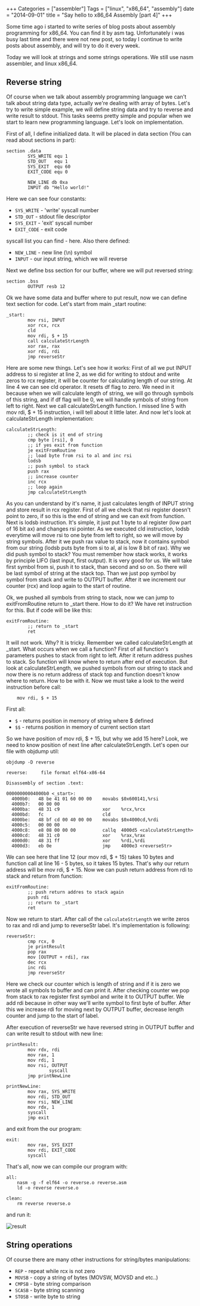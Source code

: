 +++
Categories = ["assembler"]
Tags = ["linux", "x86_64", "assembly"]
date = "2014-09-01"
title = "Say hello to x86_64 Assembly [part 4]"
+++

Some time ago i started to write series of blog posts about assembly programming for x86_64. You can find it by asm tag. Unfortunately i was busy last time and there were not new post, so today I continue to write posts about assembly, and will try to do it every week.

Today we will look at strings and some strings operations. We still use nasm assembler, and linux x86_64.

Reverse string
-----------------------

Of course when we talk about assembly programming language we can't talk about string data type, actually we're dealing with array of bytes. Let's try to write simple example, we will define string data and try to reverse and write result to stdout. This tasks seems pretty simple and popular when we start to learn new programming language. Let's look on implementation.

First of all, I define initialized data. It will be placed in data section (You can read about sections in part):

```assembly
section .data
		SYS_WRITE equ 1
		STD_OUT   equ 1
		SYS_EXIT  equ 60
		EXIT_CODE equ 0

		NEW_LINE db 0xa
		INPUT db "Hello world!"
```

Here we can see four constants:

* `SYS_WRITE` - 'write' syscall number
* `STD_OUT` - stdout file descriptor
* `SYS_EXIT` - 'exit' syscall number
* `EXIT_CODE` - exit code

syscall list you can find - here. Also there defined:

* `NEW_LINE` - new line (\n) symbol
* `INPUT` - our input string, which we will reverse

Next we define bss section for our buffer, where we will put reversed string:

```assembly
section .bss
		OUTPUT resb 12
```

Ok we have some data and buffer where to put result, now we can define text section for code. Let's start from main _start routine:

```assembly
_start:
		mov rsi, INPUT
		xor rcx, rcx
		cld
		mov rdi, $ + 15
		call calculateStrLength
		xor rax, rax
		xor rdi, rdi
		jmp reverseStr
```

Here are some new things. Let's see how it works: First of all we put INPUT address to si register at line 2, as we did for writing to stdout and write zeros to rcx register, it will be counter for calculating length of our string. At line 4 we can see cld operator. It resets df flag to zero. We need in it because when we will calculate length of string, we will go through symbols of this string, and if df flag will be 0, we will handle symbols of string from left to right. Next we call calculateStrLength function. I missed line 5 with mov rdi, $ + 15 instruction, i will tell about it little later. And now let's look at calculateStrLength implementation:

```assembly
calculateStrLength:
		;; check is it end of string
		cmp byte [rsi], 0
		;; if yes exit from function
		je exitFromRoutine
		;; load byte from rsi to al and inc rsi
		lodsb
		;; push symbol to stack
		push rax
		;; increase counter
		inc rcx
		;; loop again
		jmp calculateStrLength
```

As you can understand by it's name, it just calculates length of INPUT string and store result in rcx register. First of all we check that rsi register doesn't point to zero, if so this is the end of string and we can exit from function. Next is lodsb instruction. It's simple, it just put 1 byte to al register (low part of 16 bit ax) and changes rsi pointer. As we executed cld instruction, lodsb everytime will move rsi to one byte from left to right, so we will move by string symbols. After it we push rax value to stack, now it contains symbol from our string (lodsb puts byte from si to al, al is low 8 bit of rax). Why we did push symbol to stack? You must remember how stack works, it works by principle LIFO (last input, first output). It is very good for us. We will take first symbol from si, push it to stack, than second and so on. So there will be last symbol of string at the stack top. Than we just pop symbol by symbol from stack and write to OUTPUT buffer. After it we increment our counter (rcx) and loop again to the start of routine.

Ok, we pushed all symbols from string to stack, now we can jump to exitFromRoutine return to _start there. How to do it? We have ret instruction for this. But if code will be like this:

```assembly
exitFromRoutine:
		;; return to _start
		ret
```

It will not work. Why? It is tricky. Remember we called calculateStrLength at _start. What occurs when we call a function? First of all function's parameters pushes to stack from right to left. After it return address pushes to stack. So function will know where to return after end of execution. But look at calculateStrLength, we pushed symbols from our string to stack and now there is no return address of stack top and function doesn't know where to return. How to be with it. Now we must take a look to the weird instruction before call:

```assembly
    mov rdi, $ + 15
```

First all:

* `$` - returns position in memory of string where $ defined
* `$$` - returns position in memory of current section start

So we have position of mov rdi, $ + 15, but why we add 15 here? Look, we need to know position of next line after calculateStrLength. Let's open our file with objdump util:

```assembly
objdump -D reverse

reverse:     file format elf64-x86-64

Disassembly of section .text:

00000000004000b0 <_start>:
  4000b0:	48 be 41 01 60 00 00 	movabs $0x600141,%rsi
  4000b7:	00 00 00
  4000ba:	48 31 c9             	xor    %rcx,%rcx
  4000bd:	fc                   	cld
  4000be:	48 bf cd 00 40 00 00 	movabs $0x4000cd,%rdi
  4000c5:	00 00 00
  4000c8:	e8 08 00 00 00       	callq  4000d5 <calculateStrLength>
  4000cd:	48 31 c0             	xor    %rax,%rax
  4000d0:	48 31 ff             	xor    %rdi,%rdi
  4000d3:	eb 0e                	jmp    4000e3 <reverseStr>
```

We can see here that line 12 (our mov rdi, $ + 15) takes 10 bytes and function call at line 16 - 5 bytes, so it takes 15 bytes. That's why our return address will be mov rdi, $ + 15. Now we can push return address from rdi to stack and return from function:

```assembly
exitFromRoutine:
		;; push return addres to stack again
		push rdi
		;; return to _start
		ret
```

Now we return to start. After call of the `calculateStrLength` we write zeros to rax and rdi and jump to reverseStr label. It's implementation is following:

```assembly
reverseStr:
		cmp rcx, 0
		je printResult
		pop rax
		mov [OUTPUT + rdi], rax
		dec rcx
		inc rdi
		jmp reverseStr
```

Here we check our counter which is length of string and if it is zero we wrote all symbols to buffer and can print it. After checking counter we pop from stack to rax register first symbol and write it to OUTPUT buffer. We add rdi because in other way we'll write symbol to first byte of buffer. After this we increase rdi for moving next by OUTPUT buffer, decrease length counter and jump to the start of label.

After execution of reverseStr we have reversed string in OUTPUT buffer and can write result to stdout with new line:

```assembly
printResult:
		mov rdx, rdi
		mov rax, 1
		mov rdi, 1
		mov rsi, OUTPUT
                syscall
		jmp printNewLine

printNewLine:
		mov rax, SYS_WRITE
		mov rdi, STD_OUT
		mov rsi, NEW_LINE
		mov rdx, 1
		syscall
		jmp exit
```

and exit from the our program:

```assembly
exit:
		mov rax, SYS_EXIT
		mov rdi, EXIT_CODE
		syscall
```

That's all, now we can compile our program with:

```assembly
all:
	nasm -g -f elf64 -o reverse.o reverse.asm
	ld -o reverse reverse.o

clean:
	rm reverse reverse.o
```

and run it:

![result](/content/assets/result_asm_4.png)

String operations
------------------------

Of course there are many other instructions for string/bytes manipulations:

* `REP` - repeat while rcx is not zero
* `MOVSB` - copy a string of bytes (MOVSW, MOVSD and etc..)
* `CMPSB` - byte string comparison
* `SCASB` - byte string scanning
* `STOSB` - write byte to string
